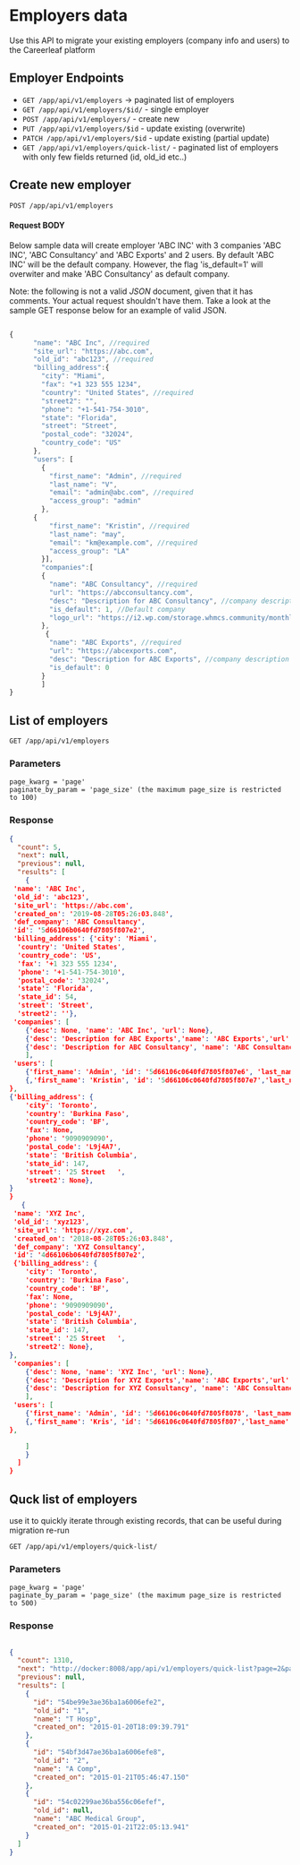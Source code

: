 # Employers data

Use this API to migrate your existing employers (company info and users) to the Careerleaf platform




## Employer Endpoints

* `GET /app/api/v1/employers` -> paginated list of employers
* `GET /app/api/v1/employers/$id/` - single employer
* `POST /app/api/v1/employers/` - create new 
* `PUT /app/api/v1/employers/$id` - update existing (overwrite)
* `PATCH /app/api/v1/employers/$id` - update existing (partial update)
* `GET /app/api/v1/employers/quick-list/` - paginated list of employers with only few fields returned (id, old_id etc..)




## Create new employer

    POST /app/api/v1/employers


#### Request BODY
Below sample data will create employer 'ABC INC' with 3 companies 'ABC INC', 'ABC Consultancy' and 'ABC Exports' and 2 users. 
By default 'ABC INC' will be the default company. However, the flag 'is_default=1' will overwiter and make 'ABC Consultancy' as default company.

Note: the following is not a valid *JSON* document, given that it has comments. Your actual request shouldn't have them. Take a look at the sample GET response below for an example of valid JSON.

```js

{
      "name": "ABC Inc", //required
      "site_url": "https://abc.com",
      "old_id": "abc123", //required
      "billing_address":{
        "city": "Miami",
        "fax": "+1 323 555 1234",
        "country": "United States", //required
        "street2": "",
        "phone": "+1-541-754-3010",
        "state": "Florida",
        "street": "Street",
        "postal_code": "32024",
        "country_code": "US"
      },
      "users": [
        {
          "first_name": "Admin", //required
          "last_name": "V",
          "email": "admin@abc.com", //required
          "access_group": "admin"
        },
      {
          "first_name": "Kristin", //required
          "last_name": "may", 
          "email": "km@example.com", //required
          "access_group": "LA" 
        }],
        "companies":[
        {
          "name": "ABC Consultancy", //required
          "url": "https://abcconsultancy.com",
          "desc": "Description for ABC Consultancy", //company description
          "is_default": 1, //Default company
          "logo_url": "https://i2.wp.com/storage.whmcs.community/monthly_2017_09/T.png.f6c2896bc17da48204db15019ed38915.png"
        },
         {
          "name": "ABC Exports", //required
          "url": "https://abcexports.com",
          "desc": "Description for ABC Exports", //company description
          "is_default": 0
        }
        ]
}
```


## List of employers

    GET /app/api/v1/employers

### Parameters 
    page_kwarg = 'page'
    paginate_by_param = 'page_size' (the maximum page_size is restricted to 100)

### Response 

``` json 
{
  "count": 5,
  "next": null,
  "previous": null,
  "results": [
    {
 'name': 'ABC Inc',
 'old_id': 'abc123',
 'site_url': 'https://abc.com',
 'created_on': '2019-08-28T05:26:03.848',
 'def_company': 'ABC Consultancy',
 'id': '5d66106b0640fd7805f807e2',
 'billing_address': {'city': 'Miami',
  'country': 'United States',
  'country_code': 'US',
  'fax': '+1 323 555 1234',
  'phone': '+1-541-754-3010',
  'postal_code': '32024',
  'state': 'Florida',
  'state_id': 54,
  'street': 'Street',
  'street2': ''},
 'companies': [
	{'desc': None, 'name': 'ABC Inc', 'url': None},
	{'desc': 'Description for ABC Exports','name': 'ABC Exports','url': 'https://abcexports.com'},
	{'desc': 'Description for ABC Consultancy', 'name': 'ABC Consultancy','url': 'https://abcconsultancy.com'},
	],
 'users': [
	{'first_name': 'Admin', 'id': '5d66106c0640fd7805f807e6', 'last_name': 'V','access_group': 'admin', 'email': 'admin@abc.com'},
	{,'first_name': 'Kristin', 'id': '5d66106c0640fd7805f807e7','last_name': 'may','access_group': 'LA', 'email': 'km@example.com'}]},
},
{'billing_address': {
    'city': 'Toronto',
    'country': 'Burkina Faso',
    'country_code': 'BF',
    'fax': None,
    'phone': '9090909090',
    'postal_code': 'L9j4A7',
    'state': 'British Columbia',
    'state_id': 147,
    'street': '25 Street   ',
    'street2': None},
}
}
   {
 'name': 'XYZ Inc',
 'old_id': 'xyz123',
 'site_url': 'https://xyz.com',
 'created_on': '2018-08-28T05:26:03.848',
 'def_company': 'XYZ Consultancy',
 'id': '4d66106b0640fd7805f807e2',
 {'billing_address': {
    'city': 'Toronto',
    'country': 'Burkina Faso',
    'country_code': 'BF',
    'fax': None,
    'phone': '9090909090',
    'postal_code': 'L9j4A7',
    'state': 'British Columbia',
    'state_id': 147,
    'street': '25 Street   ',
    'street2': None},
},
 'companies': [
	{'desc': None, 'name': 'XYZ Inc', 'url': None},
	{'desc': 'Description for XYZ Exports','name': 'ABC Exports','url': 'https://abcexports.com'},
	{'desc': 'Description for XYZ Consultancy', 'name': 'ABC Consultancy','url': 'https://abcconsultancy.com'},
	],
 'users': [
	{'first_name': 'Admin', 'id': '5d66106c0640fd7805f8078', 'last_name': 'V','access_group': 'admin', 'email': 'admin@xyz.com'},
	{,'first_name': 'Kris', 'id': '5d66106c0640fd7805f807','last_name': 'may','access_group': 'LA', 'email': 'km@example.com'}]},
},

    ]
    }
  ]
}

```

## Quck list of employers

use it to quickly iterate through existing records, that can be useful during migration re-run

    GET /app/api/v1/employers/quick-list/


### Parameters 

    page_kwarg = 'page'
    paginate_by_param = 'page_size' (the maximum page_size is restricted to 500)

### Response 

```json 

{
  "count": 1310,
  "next": "http://docker:8008/app/api/v1/employers/quick-list?page=2&page_size=3",
  "previous": null,
  "results": [
    {
      "id": "54be99e3ae36ba1a6006efe2",
      "old_id": "1",
      "name": "T Hosp",
      "created_on": "2015-01-20T18:09:39.791"
    },
    {
      "id": "54bf3d47ae36ba1a6006efe8",
      "old_id": "2",
      "name": "A Comp",
      "created_on": "2015-01-21T05:46:47.150"
    },
    {
      "id": "54c02299ae36ba556c06efef",
      "old_id": null,
      "name": "ABC Medical Group",
      "created_on": "2015-01-21T22:05:13.941"
    }
  ]
}

```

